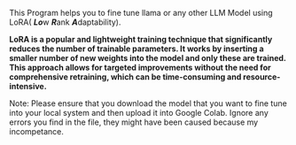 This Program helps you to fine tune llama or any other LLM Model using LoRA( ***Lo***w ***R***ank ***A***daptability). 

****LoRA is a popular and lightweight training technique that significantly reduces the number of trainable parameters. 
It works by inserting a smaller number of new weights into the model and only these are trained. 
This approach allows for targeted improvements without the need for comprehensive retraining, which can be time-consuming and resource-intensive.****

Note: Please ensure that you download the model that you want to fine tune into your local system and then upload it into Google Colab. Ignore any errors you find in the file,
they might have been caused because my incompetance.

